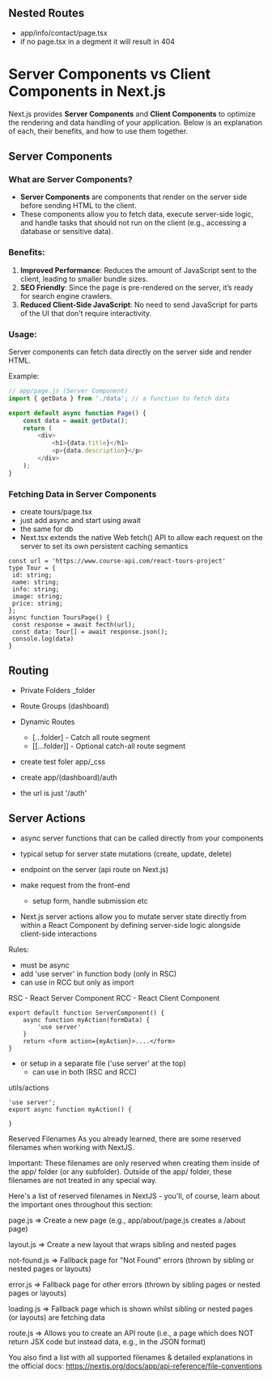 ## Nested Routes 
- app/info/contact/page.tsx
- if no page.tsx in a degment it will result in 404 

# Server Components vs Client Components in Next.js

Next.js provides **Server Components** and **Client Components** to optimize the rendering and data handling of your application. Below is an explanation of each, their benefits, and how to use them together.

## Server Components

### What are Server Components?
- **Server Components** are components that render on the server side before sending HTML to the client.
- These components allow you to fetch data, execute server-side logic, and handle tasks that should not run on the client (e.g., accessing a database or sensitive data).

### Benefits:
1. **Improved Performance**: Reduces the amount of JavaScript sent to the client, leading to smaller bundle sizes.
2. **SEO Friendly**: Since the page is pre-rendered on the server, it’s ready for search engine crawlers.
3. **Reduced Client-Side JavaScript**: No need to send JavaScript for parts of the UI that don’t require interactivity.

### Usage:
Server components can fetch data directly on the server side and render HTML.

Example:
```js
// app/page.js (Server Component)
import { getData } from './data'; // a function to fetch data

export default async function Page() {
    const data = await getData();
    return (
        <div>
            <h1>{data.title}</h1>
            <p>{data.description}</p>
        </div>
    );
}
```
### Fetching Data in Server Components
- create tours/page.tsx 
- just add async and start using await 
- the same for db 
 - Next.tsx extends the native Web fetch() API to allow each request on the server to set its own persistent caching semantics

 ```tsx
 const url = 'https://www.course-api.com/react-tours-project'
 type Tour = { 
  id: string;
  name: string;
  info: string;
  image: string;
  price: string;
 };
 async function ToursPage() {
  const response = await fecth(url);
  const data: Tour[] = await response.json();
  console.log(data)
 }
  ```


## Routing 
- Private Folders 
\_folder
- Route Groups 
(dashboard)
- Dynamic Routes 
   - [...folder] - Catch all route segment 
   - [[...folder]] - Optional catch-all route segment

- create test foler app/\_css 
- create app/(dashboard)/auth

- the url is just '/auth'

## Server Actions 
- async server functions that can be called directly from your components 
- typical setup for server state mutations (create, update, delete)

- endpoint on the server (api route on Next.js)
- make request from the front-end 
   - setup form, handle submission etc 

- Next.js server actions allow you to mutate server state directly from within a React Component by defining server-side 
logic alongside client-side interactions

Rules: 
- must be async 
- add 'use server' in function body (only in RSC)
- can use in RCC but only as import 

RSC - React Server Component 
RCC  - React Client Component 
```tsx
export default function ServerComponent() {
    async function myAction(formData) {
        'use server'
    }
    return <form action={myAction}>....</form>
}
```
- or setup in a separate file ('use server' at the top)
  - can use in both (RSC and RCC)

utils/actions 
```tsx
'use server';
export async function myAction() {
    
}
```


Reserved Filenames
As you already learned, there are some reserved filenames when working with NextJS.

Important: These filenames are only reserved when creating them inside of the app/ folder (or any subfolder). Outside of the app/ folder, these filenames are not treated in any special way.

Here's a list of reserved filenames in NextJS - you'll, of course, learn about the important ones throughout this section:

page.js => Create a new page (e.g., app/about/page.js creates a <your-domain>/about page)

layout.js => Create a new layout that wraps sibling and nested pages

not-found.js => Fallback page for "Not Found" errors (thrown by sibling or nested pages or layouts)

error.js => Fallback page for other errors (thrown by sibling pages or nested pages or layouts)

loading.js => Fallback page which is shown whilst sibling or nested pages (or layouts) are fetching data

route.js => Allows you to create an API route (i.e., a page which does NOT return JSX code but instead data, e.g., in the JSON format)

You also find a list with all supported filenames & detailed explanations in the official docs: https://nextjs.org/docs/app/api-reference/file-conventions


